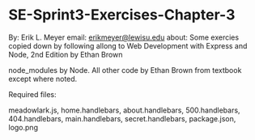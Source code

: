 # SE-Sprint3-Exercises-Chapter-3

By: Erik L. Meyer
email: erikmeyer@lewisu.edu
about: Some exercies copied down by following allong to Web Development with Express and Node, 2nd 
    Edition by Ethan Brown

node_modules by Node. All other code by Ethan Brown from textbook except where noted.

Required files:

meadowlark.js, home.handlebars, about.handlebars, 500.handlebars, 404.handlebars, 
    main.handlebars, secret.handlebars, package.json, logo.png
